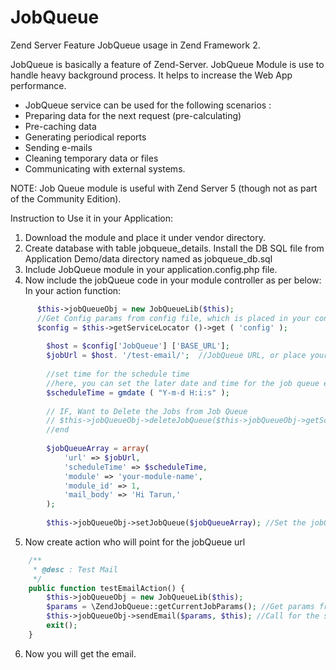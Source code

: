 JobQueue
========

Zend Server Feature JobQueue usage in Zend Framework 2.

JobQueue is basically a feature of Zend-Server. JobQueue Module is use to handle heavy background process. It helps to increase the Web App performance.  
* JobQueue service can be used for the following scenarios :
* Preparing data for the next request (pre-calculating)
* Pre-caching data
* Generating periodical reports 
* Sending e-mails 
* Cleaning temporary data or files 
* Communicating with external systems.

NOTE: Job Queue module is useful with Zend Server 5 (though not as part of the Community Edition).

Instruction to Use it in your Application:

1. Download the module and place it under vendor directory. 
2. Create database with table jobqueue_details. Install the DB SQL file from Application Demo/data directory named as jobqueue_db.sql
3. Include JobQueue module in your application.config.php file.
4. Now include the jobQueue code in your module controller as per below:
In your action function:
```php
      $this->jobQueueObj = new JobQueueLib($this);
      //Get Config params from config file, which is placed in your config dir whose name is module.config.php
      $config = $this->getServiceLocator ()->get ( 'config' );
    	
    	$host = $config['JobQueue'] ['BASE_URL'];
    	$jobUrl = $host. '/test-email/';  //JobQueue URL, or place your URL, place the entry in your module module.config.php
    	
    	//set time for the schedule time
    	//here, you can set the later date and time for the job queue execution
    	$scheduleTime = gmdate ( "Y-m-d H:i:s" );
    	
    	// IF, Want to Delete the Jobs from Job Queue
    	// $this->jobQueueObj->deleteJobQueue($this->jobQueueObj->getScheduleJobID('your-module-name', 1));
    	//end
    	
    	$jobQueueArray = array(
    		'url' => $jobUrl,
    		'scheduleTime' => $scheduleTime,
    		'module' => 'your-module-name',
    		'module_id' => 1,
    		'mail_body' => 'Hi Tarun,'				
    	);
    	
    	$this->jobQueueObj->setJobQueue($jobQueueArray); //Set the jobQueue
```
5. Now create action who will point for the jobQueue url 

```php
    /**
     * @desc : Test Mail
     */
    public function testEmailAction() {
    	$this->jobQueueObj = new JobQueueLib($this);
    	$params = \ZendJobQueue::getCurrentJobParams(); //Get params from JobQueue URL
    	$this->jobQueueObj->sendEmail($params, $this); //Call for the send email
    	exit();
    }
```
6. Now you will get the email.






